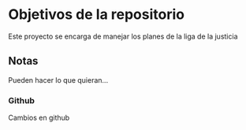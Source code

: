 # Objetivos de la repositorio

Este proyecto se encarga de manejar los planes de la liga de la justicia


## Notas
Pueden hacer lo que quieran...

### Github
Cambios en github
